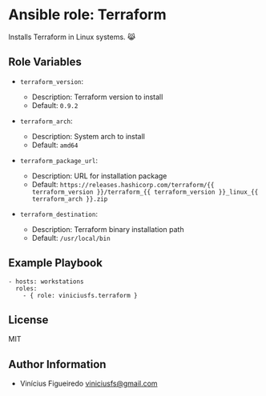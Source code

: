 # Ansible role: Terraform

Installs Terraform in Linux systems. :joy_cat:


## Role Variables

* `terraform_version`:
    - Description: Terraform version to install
    - Default: `0.9.2`

* `terraform_arch`:
    - Description: System arch to install
    - Default: `amd64`

* `terraform_package_url`:
    - Description: URL for installation package
    - Default: `https://releases.hashicorp.com/terraform/{{ terraform_version }}/terraform_{{ terraform_version }}_linux_{{ terraform_arch }}.zip`

* `terraform_destination`:
    - Description: Terraform binary installation path
    - Default: `/usr/local/bin`

## Example Playbook

    - hosts: workstations
      roles:
        - { role: viniciusfs.terraform }


## License

MIT


## Author Information

* Vinícius Figueiredo <viniciusfs@gmail.com>
